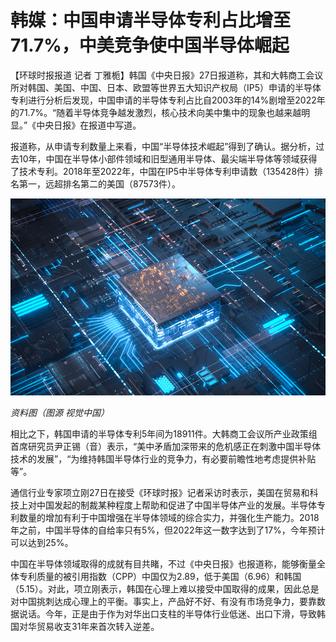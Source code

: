 # 韩媒：中国申请半导体专利占比增至71.7%，中美竞争使中国半导体崛起

【环球时报报道 记者
丁雅栀】韩国《中央日报》27日报道称，其和大韩商工会议所对韩国、美国、中国、日本、欧盟等世界五大知识产权局（IP5）申请的半导体专利进行分析后发现，中国申请的半导体专利占比自2003年的14%剧增至2022年的71.7%。“随着半导体竞争越发激烈，核心技术向美中集中的现象也越来越明显。”《中央日报》在报道中写道。

报道称，从申请专利数量上来看，中国“半导体技术崛起”得到了确认。据分析，过去10年，中国在半导体小部件领域和旧型通用半导体、最尖端半导体等领域获得了技术专利。2018年至2022年，中国在IP5中半导体专利申请数（135428件）排名第一，远超排名第二的美国（87573件）。

![f533237101911784d5ff055985049f3a.jpg](./韩媒中国申请半导体专利占比增至71.7中美竞争使中国半导体崛起/f533237101911784d5ff055985049f3a.jpg)

 _资料图（图源 视觉中国）_

相比之下，韩国申请的半导体专利5年间为18911件。大韩商工会议所产业政策组首席研究员尹正锡（音）表示，“美中矛盾加深带来的危机感正在刺激中国半导体技术的发展”，“为维持韩国半导体行业的竞争力，有必要前瞻性地考虑提供补贴等”。

通信行业专家项立刚27日在接受《环球时报》记者采访时表示，美国在贸易和科技上对中国发起的制裁某种程度上帮助和促进了中国半导体产业的发展。半导体专利数量的增加有利于中国增强在半导体领域的综合实力，并强化生产能力。2018年之前，中国半导体的自给率只有5%，但2022年这一数字达到了17%，今年预计可以达到25%。

中国在半导体领域取得的成就有目共睹，不过《中央日报》也报道称，能够衡量全体专利质量的被引用指数（CPP）中国仅为2.89，低于美国（6.96）和韩国（5.15）。对此，项立刚表示，韩国在心理上难以接受中国取得的成果，因此总是对中国挑刺达成心理上的平衡。事实上，产品好不好、有没有市场竞争力，要靠数据说话。今年，正是由于作为对华出口支柱的半导体行业低迷、出口下滑，导致韩国对华贸易收支31年来首次转入逆差。

